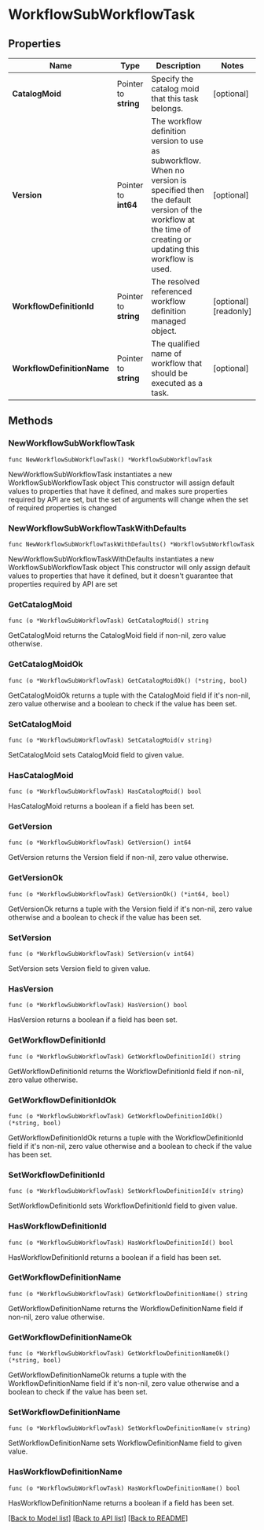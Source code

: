 # WorkflowSubWorkflowTask

## Properties

Name | Type | Description | Notes
------------ | ------------- | ------------- | -------------
**CatalogMoid** | Pointer to **string** | Specify the catalog moid that this task belongs. | [optional] 
**Version** | Pointer to **int64** | The workflow definition version to use as subworkflow. When no version is specified then the default version of the workflow at the time of creating or updating this workflow is used. | [optional] 
**WorkflowDefinitionId** | Pointer to **string** | The resolved referenced workflow definition managed object. | [optional] [readonly] 
**WorkflowDefinitionName** | Pointer to **string** | The qualified name of workflow that should be executed as a task. | [optional] 

## Methods

### NewWorkflowSubWorkflowTask

`func NewWorkflowSubWorkflowTask() *WorkflowSubWorkflowTask`

NewWorkflowSubWorkflowTask instantiates a new WorkflowSubWorkflowTask object
This constructor will assign default values to properties that have it defined,
and makes sure properties required by API are set, but the set of arguments
will change when the set of required properties is changed

### NewWorkflowSubWorkflowTaskWithDefaults

`func NewWorkflowSubWorkflowTaskWithDefaults() *WorkflowSubWorkflowTask`

NewWorkflowSubWorkflowTaskWithDefaults instantiates a new WorkflowSubWorkflowTask object
This constructor will only assign default values to properties that have it defined,
but it doesn't guarantee that properties required by API are set

### GetCatalogMoid

`func (o *WorkflowSubWorkflowTask) GetCatalogMoid() string`

GetCatalogMoid returns the CatalogMoid field if non-nil, zero value otherwise.

### GetCatalogMoidOk

`func (o *WorkflowSubWorkflowTask) GetCatalogMoidOk() (*string, bool)`

GetCatalogMoidOk returns a tuple with the CatalogMoid field if it's non-nil, zero value otherwise
and a boolean to check if the value has been set.

### SetCatalogMoid

`func (o *WorkflowSubWorkflowTask) SetCatalogMoid(v string)`

SetCatalogMoid sets CatalogMoid field to given value.

### HasCatalogMoid

`func (o *WorkflowSubWorkflowTask) HasCatalogMoid() bool`

HasCatalogMoid returns a boolean if a field has been set.

### GetVersion

`func (o *WorkflowSubWorkflowTask) GetVersion() int64`

GetVersion returns the Version field if non-nil, zero value otherwise.

### GetVersionOk

`func (o *WorkflowSubWorkflowTask) GetVersionOk() (*int64, bool)`

GetVersionOk returns a tuple with the Version field if it's non-nil, zero value otherwise
and a boolean to check if the value has been set.

### SetVersion

`func (o *WorkflowSubWorkflowTask) SetVersion(v int64)`

SetVersion sets Version field to given value.

### HasVersion

`func (o *WorkflowSubWorkflowTask) HasVersion() bool`

HasVersion returns a boolean if a field has been set.

### GetWorkflowDefinitionId

`func (o *WorkflowSubWorkflowTask) GetWorkflowDefinitionId() string`

GetWorkflowDefinitionId returns the WorkflowDefinitionId field if non-nil, zero value otherwise.

### GetWorkflowDefinitionIdOk

`func (o *WorkflowSubWorkflowTask) GetWorkflowDefinitionIdOk() (*string, bool)`

GetWorkflowDefinitionIdOk returns a tuple with the WorkflowDefinitionId field if it's non-nil, zero value otherwise
and a boolean to check if the value has been set.

### SetWorkflowDefinitionId

`func (o *WorkflowSubWorkflowTask) SetWorkflowDefinitionId(v string)`

SetWorkflowDefinitionId sets WorkflowDefinitionId field to given value.

### HasWorkflowDefinitionId

`func (o *WorkflowSubWorkflowTask) HasWorkflowDefinitionId() bool`

HasWorkflowDefinitionId returns a boolean if a field has been set.

### GetWorkflowDefinitionName

`func (o *WorkflowSubWorkflowTask) GetWorkflowDefinitionName() string`

GetWorkflowDefinitionName returns the WorkflowDefinitionName field if non-nil, zero value otherwise.

### GetWorkflowDefinitionNameOk

`func (o *WorkflowSubWorkflowTask) GetWorkflowDefinitionNameOk() (*string, bool)`

GetWorkflowDefinitionNameOk returns a tuple with the WorkflowDefinitionName field if it's non-nil, zero value otherwise
and a boolean to check if the value has been set.

### SetWorkflowDefinitionName

`func (o *WorkflowSubWorkflowTask) SetWorkflowDefinitionName(v string)`

SetWorkflowDefinitionName sets WorkflowDefinitionName field to given value.

### HasWorkflowDefinitionName

`func (o *WorkflowSubWorkflowTask) HasWorkflowDefinitionName() bool`

HasWorkflowDefinitionName returns a boolean if a field has been set.


[[Back to Model list]](../README.md#documentation-for-models) [[Back to API list]](../README.md#documentation-for-api-endpoints) [[Back to README]](../README.md)


